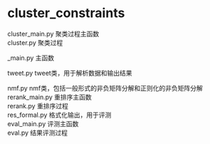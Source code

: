 # cluster_constraints

cluster_main.py       聚类过程主函数  
cluster.py            聚类过程  






\_main.py             主函数  






tweet.py              tweet类，用于解析数据和输出结果   

nmf.py                nmf类，包括一般形式的非负矩阵分解和正则化的非负矩阵分解  
rerank_main.py        重排序主函数  
rerank.py             重排序过程  
res_formal.py         格式化输出，用于评测  
eval_main.py          评测主函数  
eval.py               结果评测过程  
